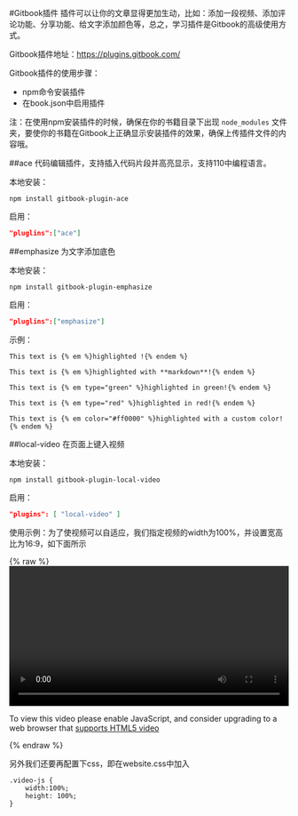 #Gitbook插件
插件可以让你的文章显得更加生动，比如：添加一段视频、添加评论功能、分享功能、给文字添加颜色等，总之，学习插件是Gitbook的高级使用方式。

Gitbook插件地址：https://plugins.gitbook.com/

Gitbook插件的使用步骤：
* npm命令安装插件
* 在book.json中启用插件   

注：在使用npm安装插件的时候，确保在你的书籍目录下出现 `node_modules` 文件夹，要使你的书籍在Gitbook上正确显示安装插件的效果，确保上传插件文件的内容哦。

##ace 
代码编辑插件，支持插入代码片段并高亮显示，支持110中编程语言。

本地安装：   
```
npm install gitbook-plugin-ace
```

启用：   
```json
"pluglins":["ace"]
```


##emphasize
为文字添加底色

本地安装：   
```
npm install gitbook-plugin-emphasize
```

启用：  
```json 
"pluglins":["emphasize"]
```

示例：   
```
This text is {% em %}highlighted !{% endem %}

This text is {% em %}highlighted with **markdown**!{% endem %}

This text is {% em type="green" %}highlighted in green!{% endem %}

This text is {% em type="red" %}highlighted in red!{% endem %}

This text is {% em color="#ff0000" %}highlighted with a custom color!{% endem %}
```

##local-video
在页面上键入视频

本地安装：
```   
npm install gitbook-plugin-local-video
```

启用： 
```json  
"plugins": [ "local-video" ]
```

使用示例：为了使视频可以自适应，我们指定视频的width为100%，并设置宽高比为16:9，如下面所示
<!-- poster="http://zhangjikai.com/resource/poster.jpg" -->
{% raw %}
<video id="my-video" class="video-js" controls preload="auto" width="100%" 
 data-setup='{"aspectRatio":"16:9"}'>
  <!-- <source src="http://zhangjikai.com/resource/demo.mp4" type='video/mp4' > -->
  <source src="http://120.25.195.103/timo/sss.mp4" type='video/mp4' >
  <p class="vjs-no-js">
    To view this video please enable JavaScript, and consider upgrading to a web browser that
    <a href="http://videojs.com/html5-video-support/" target="_blank">supports HTML5 video</a>
  </p>
</video>
{% endraw %}

另外我们还要再配置下css，即在website.css中加入

    .video-js {
        width:100%;
        height: 100%;
    }
